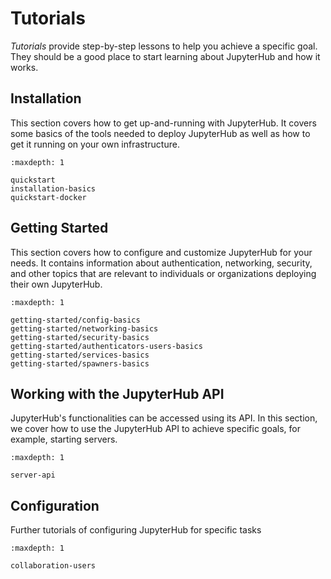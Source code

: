 # Tutorials

_Tutorials_ provide step-by-step lessons to help you achieve a specific goal. They should be a good place to start learning about JupyterHub and how it works.

## Installation

This section covers how to get up-and-running with JupyterHub. It covers
some basics of the tools needed to deploy JupyterHub as well as how to get it
running on your own infrastructure.

```{toctree}
:maxdepth: 1

quickstart
installation-basics
quickstart-docker
```

## Getting Started

This section covers how to configure and customize JupyterHub for your
needs. It contains information about authentication, networking, security, and
other topics that are relevant to individuals or organizations deploying their
own JupyterHub.

```{toctree}
:maxdepth: 1

getting-started/config-basics
getting-started/networking-basics
getting-started/security-basics
getting-started/authenticators-users-basics
getting-started/services-basics
getting-started/spawners-basics
```

## Working with the JupyterHub API

JupyterHub's functionalities can be accessed using its API. In this section, we cover how to use the JupyterHub API to achieve specific goals, for example, starting servers.

```{toctree}
:maxdepth: 1

server-api
```

## Configuration

Further tutorials of configuring JupyterHub for specific tasks

```{toctree}
:maxdepth: 1

collaboration-users
```
